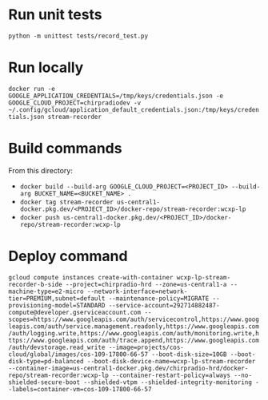 # Run unit tests
`python -m unittest tests/record_test.py`

# Run locally
`docker run -e GOOGLE_APPLICATION_CREDENTIALS=/tmp/keys/credentials.json -e GOOGLE_CLOUD_PROJECT=chirpradiodev -v ~/.config/gcloud/application_default_credentials.json:/tmp/keys/credentials.json stream-recorder`

# Build commands
From this directory:
* `docker build --build-arg GOOGLE_CLOUD_PROJECT=<PROJECT_ID> --build-arg BUCKET_NAME=<BUCKET_NAME> .`
* `docker tag stream-recorder us-central1-docker.pkg.dev/<PROJECT_ID>/docker-repo/stream-recorder:wcxp-lp`
* `docker push us-central1-docker.pkg.dev/<PROJECT_ID>/docker-repo/stream-recorder:wcxp-lp`

# Deploy command
`gcloud compute instances create-with-container wcxp-lp-stream-recorder-b-side --project=chirpradio-hrd --zone=us-central1-a --machine-type=e2-micro --network-interface=network-tier=PREMIUM,subnet=default --maintenance-policy=MIGRATE --provisioning-model=STANDARD --service-account=292714882487-compute@developer.gserviceaccount.com --scopes=https://www.googleapis.com/auth/servicecontrol,https://www.googleapis.com/auth/service.management.readonly,https://www.googleapis.com/auth/logging.write,https://www.googleapis.com/auth/monitoring.write,https://www.googleapis.com/auth/trace.append,https://www.googleapis.com/auth/devstorage.read_write --image=projects/cos-cloud/global/images/cos-109-17800-66-57 --boot-disk-size=10GB --boot-disk-type=pd-balanced --boot-disk-device-name=wcxp-lp-stream-recorder --container-image=us-central1-docker.pkg.dev/chirpradio-hrd/docker-repo/stream-recorder:wcxp-lp --container-restart-policy=always --no-shielded-secure-boot --shielded-vtpm --shielded-integrity-monitoring --labels=container-vm=cos-109-17800-66-57`